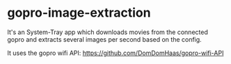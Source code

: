 gopro-image-extraction
======================


It's an System-Tray app which downloads movies from the connected gopro and extracts several images per second based on the config.

It uses the gopro wifi API: https://github.com/DomDomHaas/gopro-wifi-API
